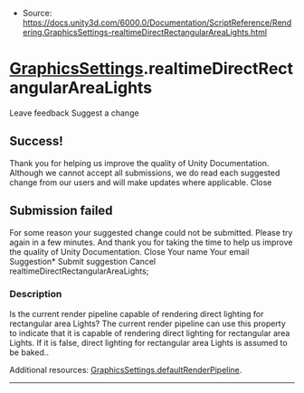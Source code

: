 * Source: https://docs.unity3d.com/6000.0/Documentation/ScriptReference/Rendering.GraphicsSettings-realtimeDirectRectangularAreaLights.html

#  [GraphicsSettings](https://docs.unity3d.com/6000.0/Documentation/ScriptReference/Rendering.GraphicsSettings.html).realtimeDirectRectangularAreaLights
Leave feedback
Suggest a change
## Success!
Thank you for helping us improve the quality of Unity Documentation. Although we cannot accept all submissions, we do read each suggested change from our users and will make updates where applicable.
Close
## Submission failed
For some reason your suggested change could not be submitted. Please <a>try again</a> in a few minutes. And thank you for taking the time to help us improve the quality of Unity Documentation.
Close
Your name Your email Suggestion* Submit suggestion
Cancel
realtimeDirectRectangularAreaLights; 
### Description
Is the current render pipeline capable of rendering direct lighting for rectangular area Lights?
The current render pipeline can use this property to indicate that it is capable of rendering direct lighting for rectangular area Lights. If it is false, direct lighting for rectangular area Lights is assumed to be baked..  
  
Additional resources: [GraphicsSettings.defaultRenderPipeline](https://docs.unity3d.com/6000.0/Documentation/ScriptReference/Rendering.GraphicsSettings-defaultRenderPipeline.html). 
* * *
